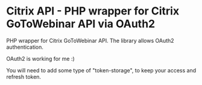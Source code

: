 Citrix API - PHP wrapper for Citrix GoToWebinar API via OAuth2
==================================================
PHP wrapper for Citrix GoToWebinar API. The library allows OAuth2 authentication.

OAuth2 is working for me :)

You will need to add some type of "token-storage", to keep your access and refresh token.


